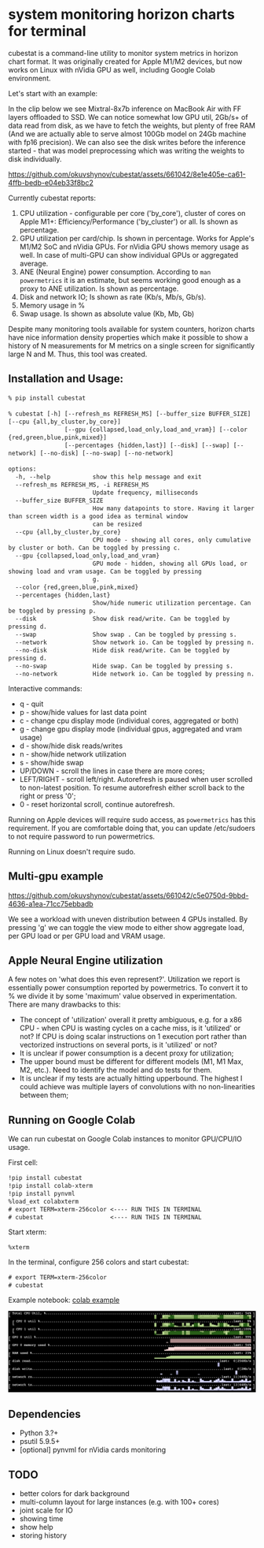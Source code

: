 # system monitoring horizon charts for terminal

cubestat is a command-line utility to monitor system metrics in horizon chart format. It was originally created for Apple M1/M2 devices, but now works on Linux with nVidia GPU as well, including Google Colab environment.

Let's start with an example:

In the clip below we see Mixtral-8x7b inference on MacBook Air with FF layers offloaded to SSD. 
We can notice somewhat low GPU util, 2Gb/s+ of data read from disk, as we have to fetch the weights, but plenty of free RAM (And we are actually able to serve almost 100Gb model on 24Gb machine with fp16 precision).
We can also see the disk writes before the inference started - that was model preprocessing which was writing the weights to disk individually.

https://github.com/okuvshynov/cubestat/assets/661042/8e1e405e-ca61-4ffb-bedb-e04eb33f8bc2

Currently cubestat reports:
1. CPU utilization - configurable per core ('by_core'), cluster of cores on Apple M1+: Efficiency/Performance ('by_cluster') or all. Is shown as percentage.
2. GPU utilization per card/chip. Is shown in percentage. Works for Apple's M1/M2 SoC and nVidia GPUs. For nVidia GPU shows memory usage as well. In case of multi-GPU can show individual GPUs or aggregated average.
3. ANE (Neural Engine) power consumption. According to `man powermetrics` it is an estimate, but seems working good enough as a proxy to ANE utilization. Is shown as percentage.
4. Disk and network IO; Is shown as rate (Kb/s, Mb/s, Gb/s).
5. Memory usage in %
6. Swap usage. Is shown as absolute value (Kb, Mb, Gb)

Despite many monitoring tools available for system counters, horizon charts have nice information density properties which make it possible to show a history of N measurements for M metrics on a single screen for significantly large N and M. Thus, this tool was created.

## Installation and Usage:

```
% pip install cubestat

% cubestat [-h] [--refresh_ms REFRESH_MS] [--buffer_size BUFFER_SIZE] [--cpu {all,by_cluster,by_core}]
                [--gpu {collapsed,load_only,load_and_vram}] [--color {red,green,blue,pink,mixed}]
                [--percentages {hidden,last}] [--disk] [--swap] [--network] [--no-disk] [--no-swap] [--no-network]

options:
  -h, --help            show this help message and exit
  --refresh_ms REFRESH_MS, -i REFRESH_MS
                        Update frequency, milliseconds
  --buffer_size BUFFER_SIZE
                        How many datapoints to store. Having it larger than screen width is a good idea as terminal window
                        can be resized
  --cpu {all,by_cluster,by_core}
                        CPU mode - showing all cores, only cumulative by cluster or both. Can be toggled by pressing c.
  --gpu {collapsed,load_only,load_and_vram}
                        GPU mode - hidden, showing all GPUs load, or showing load and vram usage. Can be toggled by pressing
                        g.
  --color {red,green,blue,pink,mixed}
  --percentages {hidden,last}
                        Show/hide numeric utilization percentage. Can be toggled by pressing p.
  --disk                Show disk read/write. Can be toggled by pressing d.
  --swap                Show swap . Can be toggled by pressing s.
  --network             Show network io. Can be toggled by pressing n.
  --no-disk             Hide disk read/write. Can be toggled by pressing d.
  --no-swap             Hide swap. Can be toggled by pressing s.
  --no-network          Hide network io. Can be toggled by pressing n.
```

Interactive commands:
* q - quit
* p - show/hide values for last data point
* c - change cpu display mode (individual cores, aggregated or both)
* g - change gpu display mode (individual gpus, aggregated and vram usage)
* d - show/hide disk reads/writes
* n - show/hide network utilization
* s - show/hide swap
* UP/DOWN - scroll the lines in case there are more cores;
* LEFT/RIGHT - scroll left/right. Autorefresh is paused when user scrolled to non-latest position. To resume autorefresh either scroll back to the right or press '0';
* 0 - reset horizontal scroll, continue autorefresh.

Running on Apple devices will require sudo access, as `powermetrics` has this requirement. If you are comfortable doing that, you can update /etc/sudoers to not require password to run powermetrics.

Running on Linux doesn't require sudo.

## Multi-gpu example 

https://github.com/okuvshynov/cubestat/assets/661042/c5e0750d-9bbd-4636-a1ea-71cc75ebbadb

We see a workload with uneven distribution between 4 GPUs installed. By pressing 'g' we can toggle the view mode to either show aggregate load, per GPU load or per GPU load and VRAM usage.

## Apple Neural Engine utilization

A few notes on 'what does this even represent?'. Utilization we report is essentially power consumption reported by powermetrics.
To convert it to % we divide it by some 'maximum' value observed in experimentation. There are many drawbacks to this:
* The concept of 'utilization' overall it pretty ambiguous, e.g. for a x86 CPU - when CPU is wasting cycles on a cache miss, is it 'utilized' or not? If CPU is doing scalar instructions on 1 execution port rather than vectorized instructions on several ports, is it 'utilized' or not?
* It is unclear if power consumption is a decent proxy for utilization;
* The upper bound must be different for different models (M1, M1 Max, M2, etc.). Need to identify the model and do tests for them.
* It is unclear if my tests are actually hitting upperbound. The highest I could achieve was multiple layers of convolutions with no non-linearities between them;

## Running on Google Colab 

We can run cubestat on Google Colab instances to monitor GPU/CPU/IO usage.

First cell:
```
!pip install cubestat
!pip install colab-xterm
!pip install pynvml
%load_ext colabxterm
# export TERM=xterm-256color <---- RUN THIS IN TERMINAL
# cubestat                   <---- RUN THIS IN TERMINAL
```

Start xterm:
```
%xterm
```

In the terminal, configure 256 colors and start cubestat:
```
# export TERM=xterm-256color
# cubestat
```

Example notebook: [colab example](https://colab.research.google.com/drive/1EUOXGJ-WUYfrKjy0oC_H2ZkVRgiSWGcC#scrollTo=0sm8bcE1QgbW)

![colab cubestat](static/colab_cubestat.png)


## Dependencies
* Python 3.?+
* psutil 5.9.5+
* [optional] pynvml for nVidia cards monitoring

## TODO
* better colors for dark background
* multi-column layout for large instances (e.g. with 100+ cores)
* joint scale for IO
* showing time
* show help
* storing history
